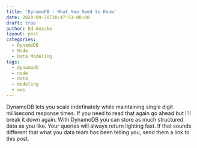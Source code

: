 ```yaml
---
title: 'DynamoDB - What You Need to Know'
date: 2020-09-30T20:47:51-08:00
draft: true
author: Ed Anisko
layout: post
categories:
  - DynamoDB
  - Node
  - Data Modeling
tags:
  - dynamodb 
  - node 
  - data
  - modeling 
  - aws  
---
```





DynamoDB lets you scale indefinately while maintaining single digit millisecond response times.  If you need to read that again go ahead but I'll break it down again.  With DynamoDB you can store as much structured data as you like.  Your queries will always return lighting fast.  If that sounds different that what you data team has been telling you, send them a link to this post.  

<!--more-->



